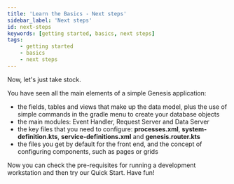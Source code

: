 ```yaml
---
title: 'Learn the Basics - Next steps'
sidebar_label: 'Next steps'
id: next-steps
keywords: [getting started, basics, next steps]
tags:
    - getting started
    - basics
    - next steps
---
```


Now, let's just take stock.

You have seen all the main elements of a simple Genesis application:

- the fields, tables and views that make up the data model, plus the use of simple commands in the gradle menu to create your database objects
- the main modules: Event Handler, Request Server and Data Server
- the key files that you need to configure: **processes.xml**, **system-definition.kts**, **service-definitions.xml** and **genesis.router.kts**
- the files you get by default for the front end, and the concept of configuring components, such as pages or grids

Now you can check the pre-requisites for running a development workstation and then try our Quick Start. Have fun!

